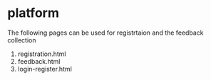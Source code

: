 # platform

The following pages can be used for registrtaion and the feedback collection

1. registration.html
2. feedback.html
3. login-register.html
